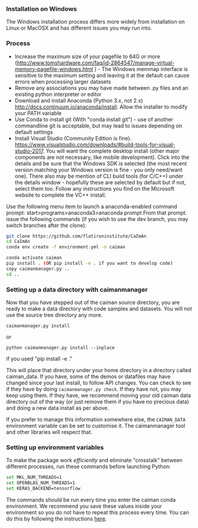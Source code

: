 ### Installation on Windows
The Windows installation process differs more widely from installation on Linux or MacOSX and has different issues you may run into.

### Process
   * Increase the maximum size of your pagefile to 64G or more (http://www.tomshardware.com/faq/id-2864547/manage-virtual-memory-pagefile-windows.html ) - The Windows memmap interface is sensitive to the maximum setting and leaving it at the default can cause errors when processing larger datasets
   * Remove any associations you may have made between .py files and an existing python interpreter or editor
   * Download and install Anaconda (Python 3.x, not 2.x) <http://docs.continuum.io/anaconda/install>. Allow the installer to modify your PATH variable
   * Use Conda to install git (With "conda install git") - use of another commandline git is acceptable, but may lead to issues depending on default settings
   * Install Visual Studio (Community Edition is fine). <https://www.visualstudio.com/downloads/#build-tools-for-visual-studio-2017>. You will want the complete desktop install (other major components are not necessary, like mobile development). Click into the details and be sure that the Windows SDK is selected (the most recent version matching your Windows version is fine - you only need/want one). There also may be mention of CLI build tools (for C/C++) under the details window - hopefully these are selected by default but if not, select them too. Follow any instructions you find on the Microsoft website to complete the VC++ install.

Use the following menu item to launch a anaconda-enabled command prompt: start>programs>anaconda3>anaconda prompt
From that prompt. issue the following commands (if you wish to use the dev branch, you may switch branches after the clone):

   ```bash
   git clone https://github.com/flatironinstitute/CaImAn
   cd CaImAn
   conda env create -f environment.yml -n caiman
   ```

   ```bash
   conda activate caiman
   pip install . (OR pip install -e . if you want to develop code)
   copy caimanmanager.py ..
   cd ..
   ```

### Setting up a data directory with caimanmanager

Now that you have stepped out of the caiman source directory, you are ready to make a data directory with code samples and datasets. You will not use the source tree directory any more. 

  ```
  caimanmanager.py install
  ```
  or 
  ```
  python caimanmanager.py install --inplace
  ```
  if you used "pip install -e ." 

This will place that directory under your home directory in a directory called caiman_data. If you have, some of the demos or datafiles may have changed since your last install, to follow API changes. You can check to see if they have by doing `caimanmanager.py check`. If they have not, you may keep using them. If they have, we recommend moving your old caiman data directory out of the way (or just remove them if you have no precious data) and doing a new data install as per above.

If you prefer to manage this information somewhere else, the `CAIMAN_DATA` environment variable can be set to customise it. The caimanmanager tool and other libraries will respect that.

### Setting up environment variables 

To make the package work *efficiently* and eliminate "crosstalk" between different processes, run these commands before launching Python:

   ```bash
   set MKL_NUM_THREADS=1
   set OPENBLAS_NUM_THREADS=1
   set KERAS_BACKEND=tensorflow
   ```   

The commands should be run every time you enter the caiman conda environment. We recommend you save these values inside your environment so you do not have to repeat this process every time. You can do this by following the instructions [here](https://conda.io/projects/conda/en/latest/user-guide/tasks/manage-environments.html#saving-environment-variables).

